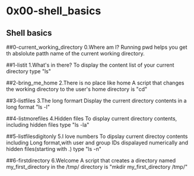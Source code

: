 # 0x00-shell_basics

## Shell basics

##0-current_working_directory
0.Where am I?
Running pwd helps you get th abslolute patth name of the current working directory.

##1-listit
1.What's in there?
To display the content list of your current directory type "ls"

##2-bring_me_home
2.There is no place like home
A script that changes the working directory to the user's home directory is "cd"

##3-listfiles
3.The long formart
Display the current directory contents in a long format "ls -l"

##4-listmorefiles
4.Hidden files
To display current directory contents, including hidden files type "ls -la"

##5-listfilesdigitonly
5.I love numbers
To dipslay current directoy contents including Long format,with user and group IDs dispalayed numerically and hidden files(starting with .) type "ls -n"

##6-firstdirectory
6.Welcome
A script that creates a directory named my_first_directory in the /tmp/ directory is "mkdir my_first_directory /tmp/"   
